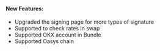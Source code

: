 #### New Features:

- Upgraded the signing page for more types of signature
- Supported to check rates in swap
- Supported OKX account in Bundle
- Supported Oasys chain
